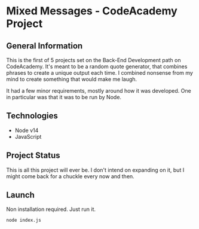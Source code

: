 # Mixed Messages - CodeAcademy Project

## General Information
This is the first of 5 projects set on the Back-End Development path on CodeAcademy.
It's meant to be a random quote generator, that combines phrases to create a unique output each time.
I combined nonsense from my mind to create something that would make me laugh.

It had a few minor requirements, mostly around how it was developed. 
One in particular was that it was to be run by Node.

## Technologies
* Node v14
* JavaScript

## Project Status
This is all this project will ever be.
I don't intend on expanding on it, but I might come back for a chuckle every now and then.

## Launch
Non installation required. Just run it.

```node index.js```

